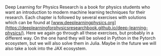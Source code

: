 Deep Learning for Physics Research is a book for physics students who want an introduction to modern machine learning techniques for their research. Each chapter is followed by several exercises with solutions which can be found at [www.deeplearningphysics.org](https://deeplearningforphysicsresearchbook.github.io/deep-learning-physics/). 
Here we again go through all these exercises, but probably in a different way. On the one hand they will be solved in Python in the Pytorch ecosystem, but we will also solve them in Julia. Maybe in the future we will also take a look into the JAX ecosystem.
